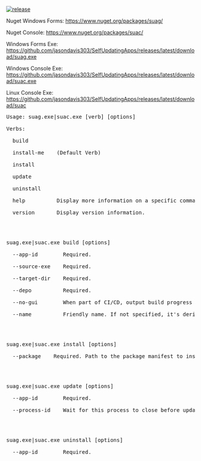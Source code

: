 [![release](https://github.com/jasondavis303/SelfUpdatingApps/actions/workflows/release.yml/badge.svg)](https://github.com/jasondavis303/SelfUpdatingApps/actions/workflows/release.yml)


Nuget Windows Forms: https://www.nuget.org/packages/suag/

Nuget Console: https://www.nuget.org/packages/suac/


Windows Forms Exe: https://github.com/jasondavis303/SelfUpdatingApps/releases/latest/download/suag.exe 

Windows Console Exe: https://github.com/jasondavis303/SelfUpdatingApps/releases/latest/download/suac.exe

Linux Console Exe: https://github.com/jasondavis303/SelfUpdatingApps/releases/latest/download/suac


<pre>
Usage: suag.exe|suac.exe [verb] [options]

Verbs:

  build

  install-me    (Default Verb)

  install

  update

  uninstall

  help          Display more information on a specific command.

  version       Display version information.




suag.exe|suac.exe build [options]

  --app-id        Required.

  --source-exe    Required.

  --target-dir    Required.

  --depo          Required.

  --no-gui        When part of CI/CD, output build progress to the console

  --name          Friendly name. If not specified, it's derived from source-exe




suag.exe|suac.exe install [options]

  --package    Required. Path to the package manifest to install


  

suag.exe|suac.exe update [options]

  --app-id        Required.

  --process-id    Wait for this process to close before updating




suag.exe|suac.exe uninstall [options]

  --app-id        Required.
</pre>